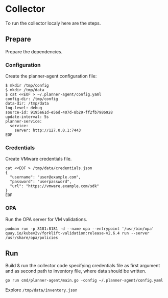 # Collector
To run the collector localy here are the steps.

## Prepare
Prepare the dependencies.

### Configuration 
Create the planner-agent configuration file:

```
$ mkdir /tmp/config
$ mkdir /tmp/data
$ cat <<EOF > ~/.planner-agent/config.yaml
config-dir: /tmp/config
data-dir: /tmp/data
log-level: debug
source-id: 9195e61d-e56d-407d-8b29-ff2fb7986928
update-interval: 5s
planner-service:
  service:
    server: http://127.0.0.1:7443
EOF
```

### Credentials
Create VMware credentials file.

```
cat <<EOF > /tmp/data/credentials.json
{
  "username": "user@example.com",
  "password": "userpassword",
  "url": "https://vmware.example.com/sdk"
}
EOF
```

### OPA
Run the OPA server for VM validations.

```
podman run -p 8181:8181 -d --name opa --entrypoint '/usr/bin/opa' quay.io/kubev2v/forklift-validation:release-v2.6.4 run --server /usr/share/opa/policies
```

## Run
Build & run the collector code specifying credentials file as first argument and as second path to inventory file, where data should be written.

```
go run cmd/planner-agent/main.go -config ~/.planner-agent/config.yaml
```

Explore `/tmp/data/inventory.json`
